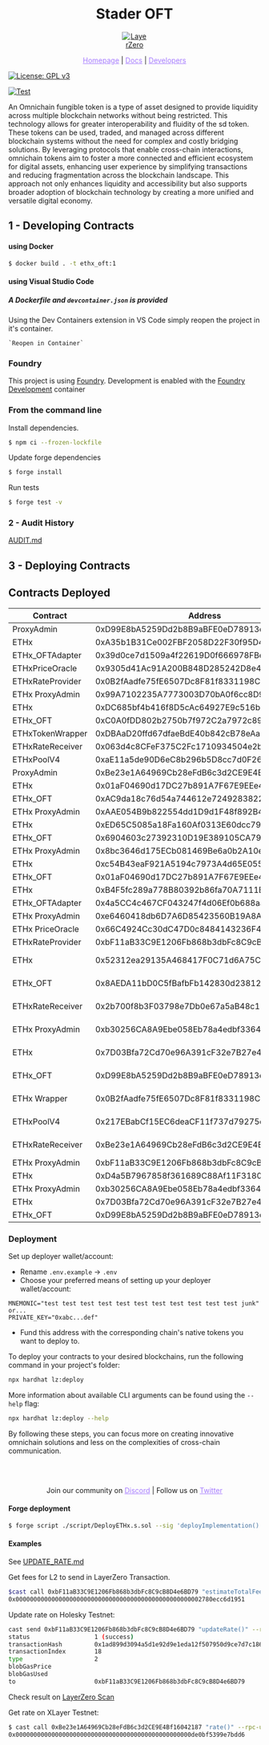<h1 align="center">Stader OFT</h1>

<p align="center">
  <a href="https://layerzero.network">
    <img alt="LayerZero" style="max-width: 50px" src="https://d3a2dpnnrypp5h.cloudfront.net/bridge-app/lz.png"/>
  </a>
</p>

<p align="center">
  <a href="https://layerzero.network" style="color: #a77dff">Homepage</a> | <a href="https://docs.layerzero.network/" style="color: #a77dff">Docs</a> | <a href="https://layerzero.network/developers" style="color: #a77dff">Developers</a>
</p>

[![License: GPL v3](https://img.shields.io/badge/License-GPLv3-blue.svg)](https://www.gnu.org/licenses/gpl-3.0)

[![Test](https://github.com/stader-labs/ethx_oft/actions/workflows/ci-image.yml/badge.svg)](https://github.com/stader-labs/ethx_oft/actions/workflows/ci-image.yml)

<p align="left">An Omnichain fungible token is a type of asset designed to provide liquidity across multiple blockchain networks without being restricted. This technology allows for greater interoperability and fluidity of the sd token.  These tokens can be used, traded, and managed across different blockchain systems without the need for complex and costly bridging solutions. By leveraging protocols that enable cross-chain interactions, omnichain tokens aim to foster a more connected and efficient ecosystem for digital assets, enhancing user experience by simplifying transactions and reducing fragmentation across the blockchain landscape. This approach not only enhances liquidity and accessibility but also supports broader adoption of blockchain technology by creating a more unified and versatile digital economy.


## 1 - Developing Contracts

#### using Docker
```bash
$ docker build . -t ethx_oft:1
```
#### using Visual Studio Code

##### A Dockerfile and `devcontainer.json` is provided

Using the Dev Containers extension in VS Code simply reopen the project in it's container.

    `Reopen in Container`

### Foundry

This project is using [Foundry](https://github.com/foundry-rs/foundry). Development is enabled with the [Foundry Development](https://github.com/collectivexyz/foundry) container

### From the command line

Install dependencies.

```bash
$ npm ci --frozen-lockfile
```

Update forge dependencies
```bash
$ forge install
```

Run tests
```bash
$ forge test -v
```

### 2 - Audit History

[AUDIT.md](AUDIT.md)

## 3 - Deploying Contracts

## Contracts Deployed

| Contract         | Address                                    | Network          |
| ---------------- | ------------------------------------------ | ---------------- |
| ProxyAdmin       | 0xD99E8bA5259Dd2b8B9aBFE0eD78913ec60B8F898 | Ethereum         |
| ETHx             | 0xA35b1B31Ce002FBF2058D22F30f95D405200A15b | Ethereum         |
| ETHx_OFTAdapter  | 0x39d0ce7d1509a4f22619D0f666978FBe820665E9 | Ethereum         |
| ETHxPriceOracle  | 0x9305d41Ac91A200B848D285242D8e415E6414B2F | Ethereum         |
| ETHxRateProvider | 0x0B2fAadfe75fE6507Dc8F81f8331198C65cA2C24 | Ethereum         |
| ETHx ProxyAdmin  | 0x99A7102235A7773003D70bA0f6cc8D97e38ABB53 | XLayer           |
| ETHx             | 0xDC685bf4b416f8D5cAc64927E9c516be45b81d28 | XLayer           |
| ETHx_OFT         | 0xC0A0fDD802b2750b7f972C2a7972c8942328099f | XLayer           |
| ETHxTokenWrapper | 0xDBAaD20ffd67dfaeBdE40b842cB78eAa18F1BB74 | XLayer           |
| ETHxRateReceiver | 0x063d4c8CFeF375C2Fc1710934504e2b7aB85fd15 | XLayer           |
| ETHxPoolV4       | 0xaE11a5de90D6eC8b296b5D8cc7d0F262c0074Eef | XLayer           |
| ProxyAdmin       | 0xBe23e1A64969Cb28eFdB6c3d2CE9E4Bf16042187 | Gnosis           |
| ETHx             | 0x01aF04690d17DC27b891A7F67E9EEe4d14DE8EA8 | Gnosis           |
| ETHx_OFT         | 0xAC9da18c76d54a744612e72492838227dF0308bb | Gnosis           |
| ETHx ProxyAdmin  | 0xAAE054B9b822554dd1D9d1F48f892B4585D3bbf0 | Arbitrum         |
| ETHx             | 0xED65C5085a18Fa160Af0313E60dcc7905E944Dc7 | Arbitrum         |
| ETHx_OFT         | 0x6904603c27392310D19E389105CA792FB935C43C | Arbitrum         |
| ETHx ProxyAdmin  | 0x8bc3646d175ECb081469Be6a0b2A10eeE112101C | Optimism         |
| ETHx             | 0xc54B43eaF921A5194c7973A4d65E055E5a1453c2 | Optimism         |
| ETHx_OFT         | 0x01aF04690d17DC27b891A7F67E9EEe4d14DE8EA8 | Optimism         |
| ETHx             | 0xB4F5fc289a778B80392b86fa70A7111E5bE0F859 | Holesky          |
| ETHx_OFTAdapter  | 0x4a5CC4c467CF043247f4d06Ef0b688aa5C3F7F6a | Holesky          |
| ETHx ProxyAdmin  | 0xe6460418db6D7A6D85423560B19A8Af37c1092a4 | Holesky          |
| ETHx PriceOracle | 0x66C4924Cc30dC47D0c8484143236F465F4e37c9E | Holesky          |
| ETHxRateProvider | 0xbF11aB33C9E1206Fb868b3dbFc8C9cB8D4e6BD79 | Holesky          |
| ETHx             | 0x52312ea29135A468417F0C71d6A75CfEA75351b7 | Arbitrum Sepolia |
| ETHx_OFT         | 0x8AEDA11bD0C5fBafbFb142830d23812Df02A8424 | Arbitrum Sepolia |
| ETHxRateReceiver | 0x2b700f8b3F03798e7Db0e67a5aB48c12D10046DE | Arbitrum Sepolia |
| ETHx ProxyAdmin  | 0xb30256CA8A9Ebe058Eb78a4edbf3364e7F8e5d86 | XLayer Testnet   |
| ETHx             | 0x7D03Bfa72Cd70e96A391cF32e7B27e43AE68a574 | XLayer Testnet   |
| ETHx_OFT         | 0xD99E8bA5259Dd2b8B9aBFE0eD78913ec60B8F898 | XLayer Testnet   |
| ETHx Wrapper     | 0x0B2fAadfe75fE6507Dc8F81f8331198C65cA2C24 | XLayer Testnet   |
| ETHxPoolV4       | 0x217EBabCf15EC6deaCF11f737d79275e95C97EFE | XLayer Testnet   |
| ETHxRateReceiver | 0xBe23e1A64969Cb28eFdB6c3d2CE9E4Bf16042187 | XLayer Testnet   |
| ETHx ProxyAdmin  | 0xbF11aB33C9E1206Fb868b3dbFc8C9cB8D4e6BD79 | Sepolia          |
| ETHx             | 0xD4a5B7967858f361689C88Af11F3180fc09dF620 | Sepolia          |
| ETHx ProxyAdmin  | 0xb30256CA8A9Ebe058Eb78a4edbf3364e7F8e5d86 | Chiado           |
| ETHx             | 0x7D03Bfa72Cd70e96A391cF32e7B27e43AE68a574 | Chiado           |
| ETHx_OFT         | 0xD99E8bA5259Dd2b8B9aBFE0eD78913ec60B8F898 | Chiado           |


### Deployment
Set up deployer wallet/account:

- Rename `.env.example` -> `.env`
- Choose your preferred means of setting up your deployer wallet/account:

```
MNEMONIC="test test test test test test test test test test test junk"
or...
PRIVATE_KEY="0xabc...def"
```

- Fund this address with the corresponding chain's native tokens you want to deploy to.

To deploy your contracts to your desired blockchains, run the following command in your project's folder:

```bash
npx hardhat lz:deploy
```

More information about available CLI arguments can be found using the `--help` flag:

```bash
npx hardhat lz:deploy --help
```

By following these steps, you can focus more on creating innovative omnichain solutions and less on the complexities of cross-chain communication.

<br></br>

<p align="center">
  Join our community on <a href="https://discord-layerzero.netlify.app/discord" style="color: #a77dff">Discord</a> | Follow us on <a href="https://twitter.com/LayerZero_Labs" style="color: #a77dff">Twitter</a>
</p>


#### Forge deployment

```bash
$ forge script ./script/DeployETHx.s.sol --sig 'deployImplementation()' --broadcast --slow --rpc-url ${ARBITRUM_URL} --private-key ${PRIVATE_KEY} --etherscan-api-key ${ARBISCAN_API_KEY} --verifier-url https://api.arbiscan.io/api --verify
```


#### Examples

See [UPDATE_RATE.md](UPDATE_RATE.md)

Get fees for L2 to send in LayerZero Transaction.

```bash
$cast call 0xbF11aB33C9E1206Fb868b3dbFc8C9cB8D4e6BD79 "estimateTotalFee()" --rpc-url ${HOLESKY_URL} 
0x0000000000000000000000000000000000000000000000000002780ecc6d1951
```

Update rate on Holesky Testnet:

```bash
cast send 0xbF11aB33C9E1206Fb868b3dbFc8C9cB8D4e6BD79 "updateRate()" --rpc-url ${HOLESKY_URL} --private-key ${PRIVATE_KEY} --value w694954907998545
status                  1 (success)
transactionHash         0x1ad899d3094a5d1e92d9e1eda12f507950d9ce7d7c18638209ef6e910ebf8d10
transactionIndex        18
type                    2
blobGasPrice            
blobGasUsed             
to                      0xbF11aB33C9E1206Fb868b3dbFc8C9cB8D4e6BD79
```

Check result on [LayerZero Scan](https://testnet.layerzeroscan.com/tx/0x1ad899d3094a5d1e92d9e1eda12f507950d9ce7d7c18638209ef6e910ebf8d10)

Get rate on XLayer Testnet:

```bash
$ cast call 0xBe23e1A64969Cb28eFdB6c3d2CE9E4Bf16042187 "rate()" --rpc-url ${XLAYER_URL}
0x0000000000000000000000000000000000000000000000000de0bf5399e7bdd6
```
